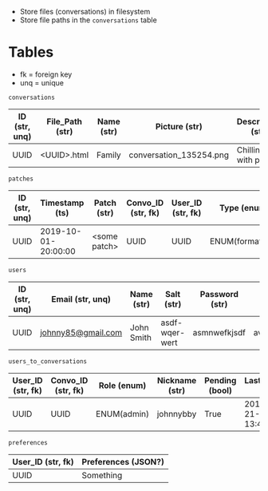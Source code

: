 * Store files (conversations) in filesystem
* Store file paths in the `conversations` table

# Tables
* fk = foreign key
* unq = unique

`conversations `

 ID (str, unq) | File_Path (str) | Name (str) | Picture (str) | Description (str)
 --- | --- | --- | --- | ---
UUID | \<UUID\>.html | Family | conversation_135254.png | Chilling with pals

`patches`

ID (str, unq) | Timestamp (ts) | Patch (str)| Convo_ID (str, fk) | User_ID (str, fk) | Type (enum)
 --- | --- | --- | --- | --- | ---
UUID | 2019-10-01-20:00:00 | \<some patch\> | UUID | UUID | ENUM(formatting)

`users`

ID (str, unq) | Email (str, unq) | Name (str) | Salt (str) | Password (str) | Avatar (str)
--- | --- | --- | --- | --- | ---
UUID | johnny85@gmail.com | John Smith | asdf-wqer-wert | asmnwefkjsdf | avatars/johnny_smithy.png

`users_to_conversations`

User_ID (str, fk) | Convo_ID (str, fk) | Role (enum) | Nickname (str) | Pending (bool) | Last_Opened (ts)
--- | --- | --- | --- | --- | ---
UUID | UUID | ENUM(admin) | johnnybby | True | 2019-12-21-13:45:00

`preferences`

User_ID (str, fk) | Preferences (JSON?)
--- | ---
UUID | Something
